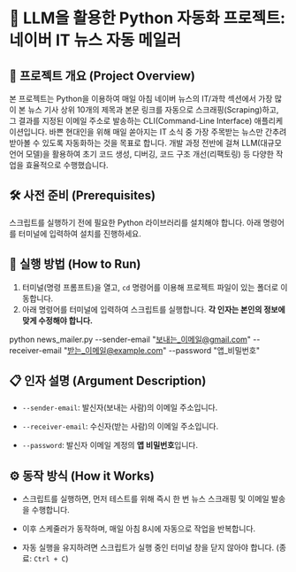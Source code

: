 # 🤖 LLM을 활용한 Python 자동화 프로젝트: 네이버 IT 뉴스 자동 메일러

## 📖 프로젝트 개요 (Project Overview)

본 프로젝트는 Python을 이용하여 매일 아침 네이버 뉴스의 IT/과학 섹션에서 가장 많이 본 뉴스 기사 상위 10개의 제목과 본문 링크를 자동으로 스크래핑(Scraping)하고, 그 결과를 지정된 이메일 주소로 발송하는 CLI(Command-Line Interface) 애플리케이션입니다. 바쁜 현대인을 위해 매일 쏟아지는 IT 소식 중 가장 주목받는 뉴스만 간추려 받아볼 수 있도록 자동화하는 것을 목표로 합니다.
개발 과정 전반에 걸쳐 LLM(대규모 언어 모델)을 활용하여 초기 코드 생성, 디버깅, 코드 구조 개선(리팩토링) 등 다양한 작업을 효율적으로 수행했습니다.

## 🛠️ 사전 준비 (Prerequisites)

스크립트를 실행하기 전에 필요한 Python 라이브러리를 설치해야 합니다.
아래 명령어를 터미널에 입력하여 설치를 진행하세요.

## 🚀 실행 방법 (How to Run)

1. 터미널(명령 프롬프트)을 열고, `cd` 명령어를 이용해 프로젝트 파일이 있는 폴더로 이동합니다.
2. 아래 명령어를 터미널에 입력하여 스크립트를 실행합니다. **각 인자는 본인의 정보에 맞게 수정해야 합니다.**

python news_mailer.py --sender-email "보내는_이메일@gmail.com" --receiver-email "받는_이메일@example.com" --password "앱_비밀번호"
## 📋 인자 설명 (Argument Description)

* `--sender-email`: 발신자(보내는 사람)의 이메일 주소입니다. 

* `--receiver-email`: 수신자(받는 사람)의 이메일 주소입니다.

* `--password`: 발신자 이메일 계정의 **앱 비밀번호**입니다. 

## ⚙️ 동작 방식 (How it Works)

* 스크립트를 실행하면, 먼저 테스트를 위해 즉시 한 번 뉴스 스크래핑 및 이메일 발송을 수행합니다.

* 이후 스케줄러가 동작하며, 매일 아침 8시에 자동으로 작업을 반복합니다.

* 자동 실행을 유지하려면 스크립트가 실행 중인 터미널 창을 닫지 않아야 합니다. (종료: `Ctrl + C`)
